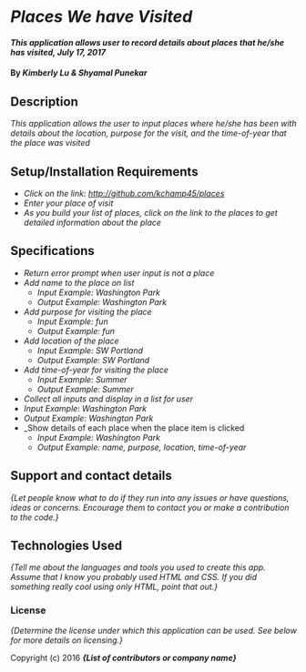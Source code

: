 # _Places We have Visited_

#### _This application allows user to record details about places that he/she has visited, July 17, 2017_

#### By _**Kimberly Lu & Shyamal Punekar**_

## Description

_This application allows the user to input places where he/she has been with details about the location, purpose for the visit, and the time-of-year that the place was visited_

## Setup/Installation Requirements

* _Click on the link: http://github.com/kchamp45/places_
* _Enter your place of visit_
* _As you build your list of places, click on the link to the places to get detailed information about the place_

## Specifications
* _Return error prompt when user input is not a place_
* _Add name to the place on list_
  * _Input Example: Washington Park_
  * _Output Example: Washington Park_
* _Add purpose for visiting the place_
  * _Input Example: fun_
  * _Output Example: fun_
* _Add location of the place_
  * _Input Example: SW Portland_
  * _Output Example: SW Portland_
* _Add time-of-year for visiting the place_
  * _Input Example: Summer_
  * _Output Example: Summer_
* _Collect all inputs and display in a list for user_
* _Input Example: Washington Park_
* _Output Example: Washington Park_
* _Show details of each place when the place item is clicked
  * _Input Example: Washington Park_
  * _Output Example: name, purpose, location, time-of-year_

## Support and contact details

_{Let people know what to do if they run into any issues or have questions, ideas or concerns.  Encourage them to contact you or make a contribution to the code.}_

## Technologies Used

_{Tell me about the languages and tools you used to create this app. Assume that I know you probably used HTML and CSS. If you did something really cool using only HTML, point that out.}_

### License

*{Determine the license under which this application can be used.  See below for more details on licensing.}*

Copyright (c) 2016 **_{List of contributors or company name}_**
